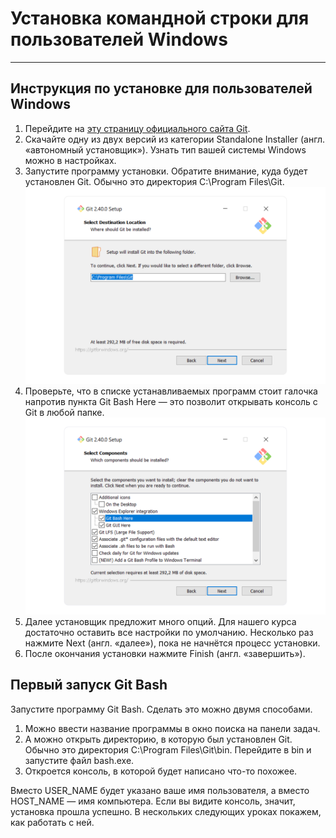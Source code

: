 # Установка командной строки для пользователей Windows
___
## Инструкция по установке для пользователей Windows

1. Перейдите на [эту страницу официального сайта Git](https://git-scm.com/download/win).
2. Скачайте одну из двух версий из категории Standalone Installer (англ. «автономный установщик»). Узнать тип вашей системы Windows можно в настройках.
3. Запустите программу установки. Обратите внимание, куда будет установлен Git. Обычно это директория C:\Program Files\Git. ![](/images/S1_gal_1-1_1683900369.png)
4. Проверьте, что в списке устанавливаемых программ стоит галочка напротив пункта Git Bash Here — это позволит открывать консоль с Git в любой папке. 
![](/images/S1_gal_1-3_1683900499.png)
5. Далее установщик предложит много опций. Для нашего курса достаточно оставить все настройки по умолчанию. Несколько раз нажмите Next (англ. «далее»), пока не начнётся процесс установки.
6. После окончания установки нажмите Finish (англ. «завершить»).


## Первый запуск Git Bash

Запустите программу Git Bash. Сделать это можно двумя способами. 
1. Можно ввести название программы в окно поиска на панели задач.
2. А можно открыть директорию, в которую был установлен Git. Обычно это директория C:\Program Files\Git\bin. Перейдите в bin и запустите файл bash.exe.
3. Откроется консоль, в которой будет написано что-то похожее.

Вместо USER_NAME будет указано ваше имя пользователя, а вместо HOST_NAME — имя компьютера. Если вы видите консоль, значит, установка прошла успешно. В нескольких следующих уроках покажем, как работать с ней. 

